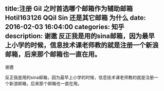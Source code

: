 title:注册 Gil 之时首选哪个邮箱作为辅助邮箱 Hotil163126 QQil Sin 还是其它邮箱 为什么
date: 2016-02-03   16:04:00 
categories: 知乎 
 description: 谢邀 反正我是用的sina邮箱，因为最早上小学的时候，信息技术课老师教的就是注册一个新浪邮箱，后来那个邮箱也一直在用。
  --- 
 谢邀  

反正我是用的sina邮箱，因为最早上小学的时候，信息技术课老师教的就是注册一个新浪邮箱，后来那个邮箱也一直在用。